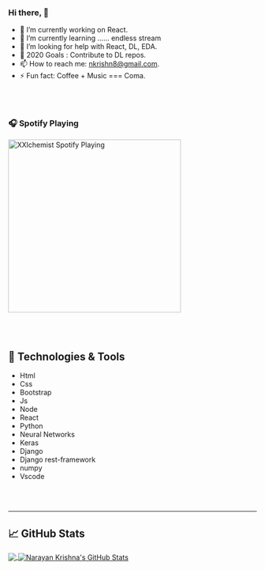 ### Hi there,  👋



- 🔭 I’m currently working on React.
- 🌱 I’m currently learning ...... endless stream 
- 🤔 I’m looking for help with React, DL, EDA.
- 💬 2020 Goals : Contribute to DL repos.
- 📫 How to reach me: nkrishn8@gmail.com.
- ⚡ Fun fact: Coffee + Music === Coma.

<br>
<br>

### 🎧 Spotify Playing
[<img src="https://now-playing-codestackr.vercel.app/api/spotify-playing" alt="XXlchemist Spotify Playing" width="350" />](https://open.spotify.com/user/swyqyimdc12jajde4vpwd2x1b)

<br />
<br />

## 🔧 Technologies & Tools

- Html
- Css
- Bootstrap
- Js
- Node
- React
- Python
- Neural Networks
- Keras
- Django
- Django rest-framework
- numpy
- Vscode



<br />
<br />

---

## &#x1f4c8; GitHub Stats

<a href="https://github.com/NarayanKrishna/NarayanKrishna">
  <img align="center" src="https://github-readme-stats.vercel.app/api/top-langs/?username=XXalchemist&hide=java&title_color=ffffff&text_color=c9cacc&icon_color=2bbc8a&bg_color=1d1f21" />
</a>
<a href="https://github.comNarayanKrishna/NarayanKrishna">
  <img align="center" src="https://github-readme-stats.vercel.app/api?username=XXalchemist&show_icons=true&line_height=27&count_private=true&title_color=ffffff&text_color=c9cacc&icon_color=2bbc8a&bg_color=1d1f21" alt="Narayan Krishna's GitHub Stats" />
</a>
